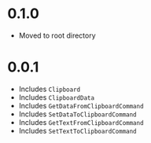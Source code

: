 # 0.1.0
- Moved to root directory

# 0.0.1
- Includes `Clipboard`
- Includes `ClipboardData`
- Includes `GetDataFromClipboardCommand`
- Includes `SetDataToClipboardCommand`
- Includes `GetTextFromClipboardCommand`
- Includes `SetTextToClipboardCommand`
